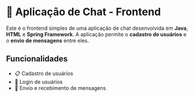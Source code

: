 # 💬 Aplicação de Chat - Frontend

Este é o frontend simples de uma aplicação de chat desenvolvida em **Java**, **HTML** e **Spring Framework**. A aplicação permite o **cadastro de usuários** e o **envio de mensagens** entre eles.

## Funcionalidades

- 📋 Cadastro de usuários
- 🔐 Login de usuários
- 💬 Envio e recebimento de mensagens
